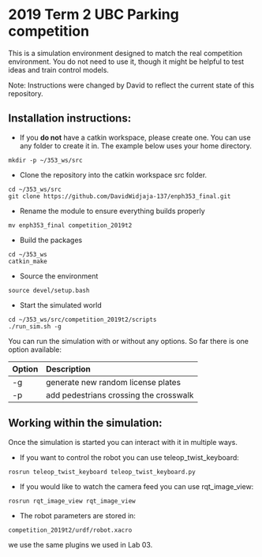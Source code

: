 # 2019 Term 2 UBC Parking competition

This is a simulation environment designed to match the real competition environment. You do not need to use it, though it might be helpful to test ideas and train control models.

Note: Instructions were changed by David to reflect the current state of this repository.

## Installation instructions:
* If you **do not** have a catkin workspace, please create one. You can use any folder to create it in. The example below uses your home directory.
```
mkdir -p ~/353_ws/src
```

* Clone the repository into the catkin workspace src folder.
```
cd ~/353_ws/src
git clone https://github.com/DavidWidjaja-137/enph353_final.git
```

* Rename the module to ensure everything builds properly
```
mv enph353_final competition_2019t2
```

* Build the packages
```
cd ~/353_ws
catkin_make
```

* Source the environment
```
source devel/setup.bash
```

* Start the simulated world
```
cd ~/353_ws/src/competition_2019t2/scripts
./run_sim.sh -g
```
You can run the simulation with or without any options. So far there is one option available:

| Option | Description      |
|:-------|:---------------- |
| -g     | generate new random license plates |
| -p     | add pedestrians crossing the crosswalk |

## Working within the simulation:
Once the simulation is started you can interact with it in multiple ways.

* If you want to control the robot you can use teleop_twist_keyboard:
```
rosrun teleop_twist_keyboard teleop_twist_keyboard.py 
```

* If you would like to watch the camera feed you can use rqt_image_view:
```
rosrun rqt_image_view rqt_image_view 
```

* The robot parameters are stored in:
```
competition_2019t2/urdf/robot.xacro
```
we use the same plugins we used in Lab 03.

